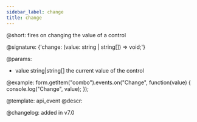 ```yaml
---
sidebar_label: change
title: change
---          
```


@short: fires on changing the value of a control
 
@signature: {'change: (value: string | string[]) => void;'}

@params:
- value     string|string[]     the current value of the control


@example:
form.getItem("combo").events.on("Change", function(value) {
    console.log("Change", value);
});


@template: api_event
@descr:

@changelog: added in v7.0
